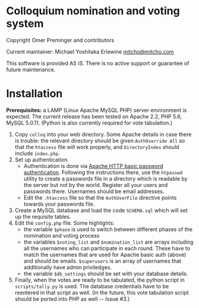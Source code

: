 # Colloquium nomination and voting system

Copyright Omer Preminger and contributors

Current maintainer: Michael Yoshitaka Erlewine <mitcho@mitcho.com>

This software is provided AS IS. There is no active support or guarantee of future maintenance.

# Installation

**Prerequisites:** a LAMP (Linux Apache MySQL PHP) server environment is expected. The current release has been tested on Apache 2.2, PHP 5.6, MySQL 5.0.11. (Python is also currently required for vote tabulation.)

1.	Copy `colloq` into your web directory.
	Some Apache details in case there is trouble: the relevant directory should be given `AuthOverride All` so that the `htaccess` file will work properly, and `DirectoryIndex` should include `index.php`.
2.	Set up authentication.
	- Authentication is done via [Apache HTTP basic password authentication](https://wiki.apache.org/httpd/PasswordBasicAuth). Following the instructions there, use the `htpasswd` utility to create a passwords file in a directory which is readable by the server but not by the world. Register all your users and passwords there. Usernames should be email addresses.
	- Edit the `.htaccess` file so that the `AuthUserFile` directive points towards your passwords file.
3.	Create a MySQL database and load the code `SCHEMA.sql` which will set up the requisite tables.
4.	Edit the `config.php` file. Some highlights:
	- the variable `$phase` is used to switch between different phases of the nomination and voting process
	- the variables `$voting_list` and `$nomination_list` are arrays including all the usernames who can participate in each round. These have to match the usernames that are used for Apache basic auth (above) and should be emails. `$superusers` is an array of usernames that additionally have admin priviledges.
	- the variable `$db_settings` should be set with your database details.
5.	Finally, when the votes are ready to be tabulated, the python script in `scripts/tally.py` is used. The database credentials have to be reentered in that script as well. (In the future, this vote tabulation script should be ported into PHP as well -- Issue #3.)

